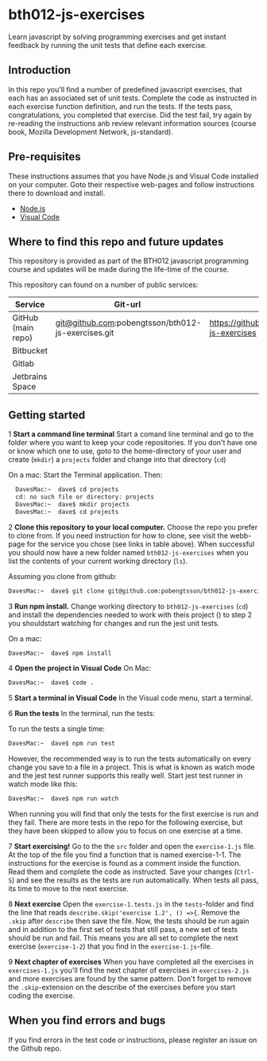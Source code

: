 # bth012-js-exercises
Learn javascript by solving programming exercises and get instant feedback by running the unit tests that define each exercise.


## Introduction
In this repo you'll find a number of predefined javascript exercises, that each has an associated set of unit tests. Complete the code as instructed in each exercise function definition, and run the tests. If the tests pass, congratulations, you completed that exercise. Did the test fail, try again by re-reading the instructions anb review relevant information sources (course book, Mozilla Development Network, js-standard).

## Pre-requisites

These instructions assumes that you have Node.js and Visual Code installed on your computer. Goto their respective web-pages and follow instructions there to download and install.

* [Node.js](https://nodejs.org)
* [Visual Code](https://code.visualstudio.com/Download)

## Where to find this repo and future updates
This repository is provided as part of the BTH012 javascript programming course and updates will be made during the life-time of the course.

This repository can found on a number of public services:

| Service | Git-url | webb-page |
|-------- | ------- | ------- |
| GitHub (main repo) | git@github.com:pobengtsson/bth012-js-exercises.git | https://github.com/pobengtsson/bth012-js-exercises |
| Bitbucket | |
| Gitlab | |
| Jetbrains Space | |

## Getting started


1 **Start a command line terminal**
  Start a comand line terminal and go to the folder where you want to keep your code repositories. If you don't have one or know which one to use, goto to the home-directory of your user and create (`mkdir`) a `projects` folder and change into that directory (`cd`)

  On a mac:
   Start the Terminal application. Then:
  ```bash
    DavesMac:~  dave$ cd projects
    cd: no such file or directory: projects
    DavesMac:~  dave$ mkdir projects
    DavesMac:~  dave$ cd projects
  ```

2 **Clone this repository to your local computer.**
  Choose the repo you prefer to clone from. If you need instruction for how to clone, see visit the webb-page for the service you chose (see links in table above).
  When successful you should now have a new folder named `bth012-js-exercises` when you list the contents of your current working directory (`ls`).

  Assuming you clone from github:
  ```bash
  DavesMac:~  dave$ git clone git@github.com:pobengtsson/bth012-js-exercises.git
  ```

3 **Run npm install.**
  Change working directory to `bth012-js-exercises` (`cd`) and install the dependencies needed to work with theis project () to  step 2 you shouldstart watching for changes and run the jest unit tests.

  On a mac:
  ```bash
  DavesMac:~  dave$ npm install
  ```

4 **Open the project in Visual Code**
  On Mac:
  ```bash
  DavesMac:~  dave$ code .
  ```

5 **Start a terminal in Visual Code**
  In the Visual code menu, start a terminal.

6 **Run the tests**
  In the terminal, run the tests:

  To run the tests a single time:

  ```bash
  DavesMac:~  dave$ npm run test
  ```

  However, the recommended way is to run the tests automatically on every change you save to a file in a project. This is what is known as watch mode and the jest test runner supports this really well. Start jest test runner in watch mode like this:

  ```bash
  DavesMac:~  dave$ npm run watch
  ```

  When running you will find that only the tests for the first exercise is run and they fail. There are more tests in the repo for the following exercise, but they have been skipped to allow you to focus on one exercise at a time.

7 **Start exercising!**
  Go to the the `src` folder and open the `exercise-1.js` file. At the top of the file you find a function that is named exercise-1-1. The instructions for the exercise is found as a comment inside the function. Read them and complete the code as instructed. Save your changes (`Ctrl-S`) and see the results as the tests are run automatically. When tests all pass, its time to move to the next exercise.

8 **Next exercise**
  Open the `exercise-1.tests.js` in the `tests`-folder and find the line that reads `describe.skip('exercise 1.2', () =>{`. Remove the `.skip` after `describe` then save the file.
  Now, the tests should be run again and in addition to the first set of tests that still pass, a new set of tests should be run and fail. This means you are all set to complete the next exercise (`exercise-1-2`) that you find in the `exercise-1.js`-file.

9 **Next chapter of exercises**
  When you have completed all the exercises in `exercises-1.js` you'll find the next chapter of exercises in `exercises-2.js` and more exercises are found by the same pattern. Don't forget to remove the `.skip`-extension on the describe of the exercises before you start coding the exercise.

## When you find errors and bugs
  If you find errors in the test code or instructions, please register an issue on the Github repo.
